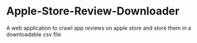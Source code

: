 # Apple-Store-Review-Downloader
A web application to crawl app reviews on apple store and store them in a downloadable csv file
